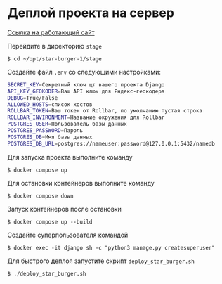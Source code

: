 # Деплой проекта на сервер

[Ссылка на работающий сайт](http://80.249.146.244/)

Перейдите в директорию `stage`
```shell
$ cd ~/opt/star-burger-1/stage
```

Создайте файл `.env`  со следующими настройками:
```sh
SECRET_KEY=Секретный ключ щт вашего проекта Django
API_KEY_GEOKODER=Ваш API ключ для Яндекс-геокодера
DEBUG=True/False
ALLOWED_HOSTS=список хостов
ROLLBAR_TOKEN=Ваш токен от Rollbar, по умолчанию пустая строка
ROLLBAR_INVIRONMENT=Название окружения для Rollbar
POSTGRES_USER=Пользователь базы данных
POSTGRES_PASSWORD=Пароль
POSTGRES_DB=Имя базы данных
POSTGRES_DB_URL=postgres://nameuser:password@127.0.0.1:5432/namedb
```

Для запуска проекта выполните команду
```shell
$ docker compose up
```

Для остановки контейнеров выполните команду
```shell
$ docker compose down
```

Запуск контейнеров после остановки
```shell
$ docker compose up --build
```

Создайте суперпользователя командой
```shell
$ docker exec -it django sh -c "python3 manage.py createsuperuser"
```

Для быстрого деплоя запустите скрипт `deploy_star_burger.sh`
```shell
$ ./deploy_star_burger.sh
```
